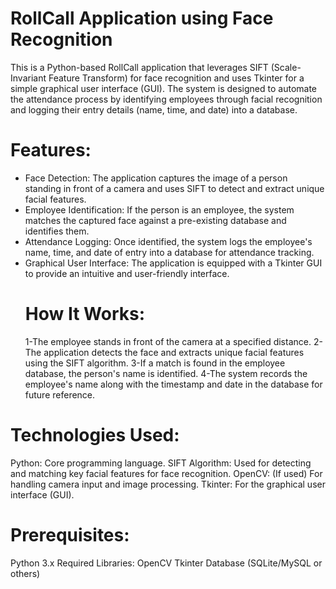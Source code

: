# RollCall Application using Face Recognition
This is a Python-based RollCall application that leverages SIFT (Scale-Invariant Feature Transform) for face recognition and uses Tkinter for a simple graphical user interface (GUI). The system is designed to automate the attendance process by identifying employees through facial recognition and logging their entry details (name, time, and date) into a database.

# Features:
- Face Detection: The application captures the image of a person standing in front of a camera and uses SIFT to detect and extract unique facial features.
- Employee Identification: If the person is an employee, the system matches the captured face against a pre-existing database and identifies them.
- Attendance Logging: Once identified, the system logs the employee's name, time, and date of entry into a database for attendance tracking.
- Graphical User Interface: The application is equipped with a Tkinter GUI to provide an intuitive and user-friendly interface.
   # How It Works:
  1-The employee stands in front of the camera at a specified distance.
2-The application detects the face and extracts unique facial features using the SIFT algorithm.
3-If a match is found in the employee database, the person's name is identified.
4-The system records the employee's name along with the timestamp and date in the database for future reference.

 # Technologies Used:
Python: Core programming language.
SIFT Algorithm: Used for detecting and matching key facial features for face recognition.
OpenCV: (If used) For handling camera input and image processing.
Tkinter: For the graphical user interface (GUI).

# Prerequisites:    
Python 3.x
Required Libraries:
OpenCV
Tkinter
Database (SQLite/MySQL or others)

